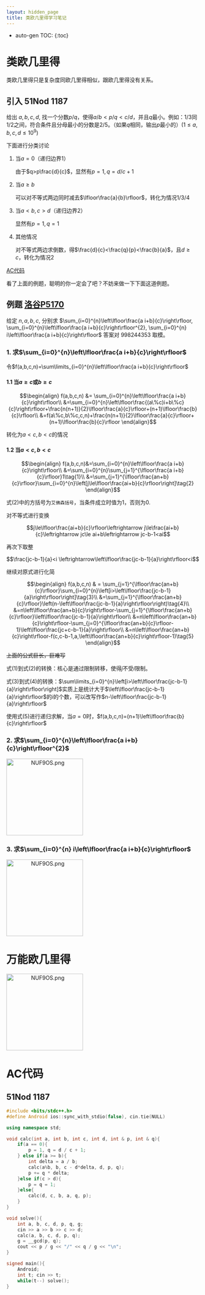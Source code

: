 ```yaml
---
layout: hidden_page
title: 类欧几里得学习笔记
---
```


* auto-gen TOC:
{:toc}
# 类欧几里得

类欧几里得只是复杂度同欧几里得相似，跟欧几里得没有关系。



## 引入 51Nod 1187

给出 $a,b,c,d$, 找一个分数$p/q$，使得$a/b < p/q < c/d$，并且$q$最小。例如：$1/3$同$1/2$之间，符合条件且分母最小的分数是$2/5$。（如果$q$相同，输出$p$最小的）$(1 \le a,b,c,d \le 10^9)$



下面进行分类讨论

1.  当$a=0$（递归边界1）

    由于$q>p\frac{d}{c}$，显然有$p=1,q=d/c+1$

2.  当$a\ge b$

    可以对不等式两边同时减去$\lfloor\frac{a}{b}\rfloor$，转化为情况$1/3/4$

3.  当$a<b,c>d$（递归边界2）

    显然有$p=1,q=1$

4.  其他情况

    对不等式两边求倒数，得$\frac{d}{c}<\frac{q}{p}<\frac{b}{a}$，且$d\ge c$，转化为情况$2$



[AC代码](#51nod-1187)



看了上面的例题，聪明的你一定会了吧？不妨来做一下下面这道例题。

## 例题 [洛谷P5170](https://www.luogu.com.cn/problem/P5170)

给定 $n, a, b, c,$ 分别求 $\sum_{i=0}^{n}\left\lfloor\frac{a i+b}{c}\right\rfloor, \sum_{i=0}^{n}\left\lfloor\frac{a i+b}{c}\right\rfloor^{2}, \sum_{i=0}^{n} i\left\lfloor\frac{a i+b}{c}\right\rfloor$ 答案对 998244353 取模。



### 1. 求$\sum_{i=0}^{n}\left\lfloor\frac{a i+b}{c}\right\rfloor$

令$f(a,b,c,n)=\sum\limits_{i=0}^{n}\left\lfloor\frac{a i+b}{c}\right\rfloor$

#### 1.1 当$a\ge c$或$b\ge c$

$$\begin{align}
f(a,b,c,n) &= \sum_{i=0}^{n}\left\lfloor\frac{a i+b}{c}\right\rfloor\\
&=\sum_{i=0}^{n}\left\lfloor\frac{(a\%c)i+b\%c}{c}\right\rfloor+\frac{n(n+1)}{2}\lfloor\frac{a}{c}\rfloor+(n+1)\lfloor\frac{b}{c}\rfloor\\
&=f(a\%c,b\%c,c,n)+\frac{n(n+1)}{2}\lfloor\frac{a}{c}\rfloor+(n+1)\lfloor\frac{b}{c}\rfloor
\end{align}$$

转化为$a<c,b<c$的情况

#### 1.2 当$a<c,b<c$

$$\begin{align}
f(a,b,c,n)&=\sum_{i=0}^{n}\left\lfloor\frac{a i+b}{c}\right\rfloor\\
&=\sum_{i=0}^{n}\sum_{j=1}^{\lfloor\frac{a i+b}{c}\rfloor}1\tag{1}\\
&=\sum_{j=1}^{\lfloor\frac{an+b}{c}\rfloor}\sum_{i=0}^{n}\left[j\le\lfloor\frac{ai+b}{c}\rfloor\right]\tag{2}
\end{align}$$

式$(2)$中的方括号为`艾佛森括号`，当条件成立时值为$1$，否则为$0$.

对不等式进行变换

$$j\le\lfloor\frac{ai+b}{c}\rfloor\leftrightarrow j\le\frac{ai+b}{c}\leftrightarrow jc\le ai+b\leftrightarrow jc-b-1<ai$$

再次下取整

$$\frac{jc-b-1}{a}<i \leftrightarrow\left\lfloor\frac{jc-b-1}{a}\right\rfloor<i$$

继续对原式进行化简

$$\begin{align}
f(a,b,c,n) & = \sum_{j=1}^{\lfloor\frac{an+b}{c}\rfloor}\sum_{i=0}^{n}\left[i>\left\lfloor\frac{jc-b-1}{a}\right\rfloor\right]\tag{3}\\
&=\sum_{j=1}^{\lfloor\frac{an+b}{c}\rfloor}\left(n-\left\lfloor\frac{jc-b-1}{a}\right\rfloor\right)\tag{4}\\
&=n\left\lfloor\frac{an+b}{c}\right\rfloor-\sum_{j=1}^{\lfloor\frac{an+b}{c}\rfloor}\left\lfloor\frac{jc-b-1}{a}\right\rfloor\\
&=n\left\lfloor\frac{an+b}{c}\right\rfloor-\sum_{j=0}^{\lfloor\frac{an+b}{c}\rfloor-1}\left\lfloor\frac{jc+c-b-1}{a}\right\rfloor\\
&=n\left\lfloor\frac{an+b}{c}\right\rfloor-f(c,c-b-1,a,\left\lfloor\frac{an+b}{c}\right\rfloor-1)\tag{5}
\end{align}$$

~~上面的公式巨长，巨难写~~

式$(1)$到式$(2)$的转换：核心是通过限制转移，使得$j$不受$i$限制。

式$(3)$到式$(4)$的转换：$\sum\limits_{i=0}^{n}\left[i>\left\lfloor\frac{jc-b-1}{a}\right\rfloor\right]$实质上是统计大于$\left\lfloor\frac{jc-b-1}{a}\right\rfloor$的$i$的个数，可以改写作$n-\left\lfloor\frac{jc-b-1}{a}\right\rfloor$



使用式$(5)$进行递归求解，当$a=0$时，$f(a,b,c,n)=(n+1)\left\lfloor\frac{b}{c}\right\rfloor$



### 2. 求$\sum_{i=0}^{n}\left\lfloor\frac{a i+b}{c}\right\rfloor^{2}$

<img src="https://s1.ax1x.com/2020/06/23/NUF9OS.png" alt="NUF9OS.png" title="NUF9OS.png" width="200" style="text-align:center"/>

### 3. 求$\sum_{i=0}^{n} i\left\lfloor\frac{a i+b}{c}\right\rfloor$

<img src="https://s1.ax1x.com/2020/06/23/NUF9OS.png" alt="NUF9OS.png" title="NUF9OS.png" width="200" style="text-align:center"/>





# 万能欧几里得

<img src="https://s1.ax1x.com/2020/06/23/NUF9OS.png" alt="NUF9OS.png" title="NUF9OS.png" width="200" style="text-align:center"/>



# AC代码

## 51Nod 1187

```c++
#include <bits/stdc++.h>
#define Android ios::sync_with_stdio(false), cin.tie(NULL)

using namespace std;

void calc(int a, int b, int c, int d, int & p, int & q){
    if(a == 0){
        p = 1, q = d / c + 1;
    } else if(a >= b){
        int delta = a / b;
        calc(a%b, b, c - d*delta, d, p, q);
        p += q * delta;
    }else if(c > d){
        p = q = 1;
    }else{
        calc(d, c, b, a, q, p);
    }
}

void solve(){
    int a, b, c, d, p, q, g;
    cin >> a >> b >> c >> d;
    calc(a, b, c, d, p, q);
    g = __gcd(p, q);
    cout << p / g << "/" << q / g << "\n";
}

signed main(){
    Android;
    int t; cin >> t;
    while(t--) solve();
}
```















